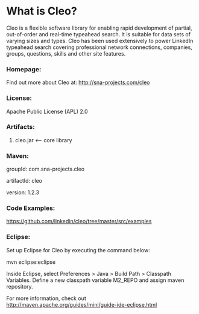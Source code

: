 What is Cleo?
=======================

Cleo is a flexible software library for enabling rapid development of partial, out-of-order and real-time typeahead search.
It is suitable for data sets of varying sizes and types. Cleo has been used extensively to power LinkedIn typeahead search
covering professional network connections, companies, groups, questions, skills and other site features.

### Homepage:

Find out more about Cleo at: http://sna-projects.com/cleo

### License:

Apache Public License (APL) 2.0

### Artifacts:

1. cleo.jar <-- core library

### Maven:

groupId: com.sna-projects.cleo

artifactId: cleo

version: 1.2.3

### Code Examples:

https://github.com/linkedin/cleo/tree/master/src/examples

### Eclipse:

Set up Eclipse for Cleo by executing the command below:

mvn eclipse:eclipse

Inside Eclipse, select Preferences > Java > Build Path > Classpath Variables. Define a new classpath variable M2_REPO and assign maven repository.

For more information, check out http://maven.apache.org/guides/mini/guide-ide-eclipse.html


